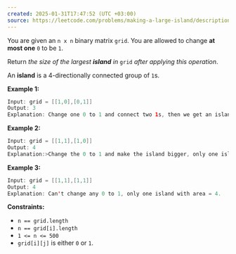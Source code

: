 ```yaml
---
created: 2025-01-31T17:47:52 (UTC +03:00)
source: https://leetcode.com/problems/making-a-large-island/description/?envType=daily-question&envId=2025-01-31
---
```

You are given an `n x n` binary matrix `grid`. You are allowed to change **at most one** `0` to be `1`.

Return _the size of the largest **island** in_ `grid` _after applying this operation_.

An **island** is a 4-directionally connected group of `1`s.


**Example 1:**

``` Java
Input: grid = [[1,0],[0,1]]
Output: 3
Explanation: Change one 0 to 1 and connect two 1s, then we get an island with area = 3.
```


**Example 2:**

``` Java
Input: grid = [[1,1],[1,0]]
Output: 4
Explanation:>Change the 0 to 1 and make the island bigger, only one island with area = 4.
```


**Example 3:**

``` Java
Input: grid = [[1,1],[1,1]]
Output: 4
Explanation: Can't change any 0 to 1, only one island with area = 4.
```

**Constraints:**

-   `n == grid.length`
-   `n == grid[i].length`
-   `1 <= n <= 500`
-   `grid[i][j]` is either `0` or `1`.
